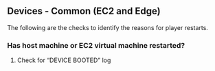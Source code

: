 ## Devices - Common (EC2 and Edge)

The following are the checks to identify the reasons for player restarts.

### Has host machine or EC2 virtual machine restarted?
1. Check for “DEVICE BOOTED” log
